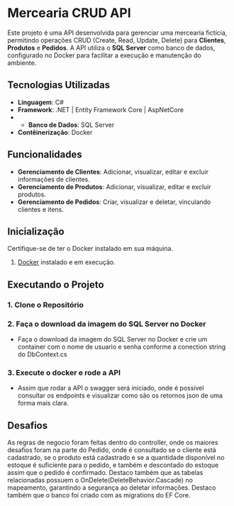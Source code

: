 # Mercearia CRUD API

Este projeto é uma API desenvolvida para gerenciar uma mercearia fictícia, permitindo operações CRUD (Create, Read, Update, Delete) para **Clientes**, **Produtos** e **Pedidos**. A API utiliza o **SQL Server** como banco de dados, 
configurado no Docker para facilitar a execução e manutenção do ambiente.

## Tecnologias Utilizadas

- **Linguagem**: C#
- **Framework**: .NET | Entity Framework Core | AspNetCore
- - **Banco de Dados**: SQL Server
- **Contêinerização**: Docker

## Funcionalidades

- **Gerenciamento de Clientes**: Adicionar, visualizar, editar e excluir informações de clientes.
- **Gerenciamento de Produtos**: Adicionar, visualizar, editar e excluir produtos.
- **Gerenciamento de Pedidos**: Criar, visualizar e deletar, vinculando clientes e itens.

## Inicialização

Certifique-se de ter o Docker instalado em sua máquina.

1. [Docker](https://www.docker.com/) instalado e em execução.

## Executando o Projeto

### 1. Clone o Repositório

### 2. Faça o download da imagem do SQL Server no Docker
 - Faça o download da imagem do SQL Server no Docker e crie um container com o nome de usuario e senha conforme a conection string do DbContext.cs
### 3. Execute o docker e rode a API
 - Assim que rodar a API o swagger será iniciado, onde é possível consultar os endpoints e visualizar como são os retornos json de uma forma mais clara.

## Desafios

As regras de negocio foram feitas dentro do controller, onde os maiores desafios foram na parte do Pedido, onde é consultado se o cliente está cadastrado, se o produto está cadastrado e se a quantidade disponível no estoque é
suficiente para o pedido, e também e descontado do estoque assim que o pedido é confirmado. Destaco também que as tabelas relacionadas possuem o OnDelete(DeleteBehavior.Cascade) no mapeamento, garantindo a segurança ao deletar informações.
Destaco também que o banco foi criado com as migrations do EF Core.
